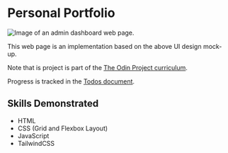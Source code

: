 # Personal Portfolio

![Image of an admin dashboard web page.](assets/images/portfolio-desktop.png)

This web page is an implementation based on the above UI design mock-up.

Note that is project is part of the [The Odin Project curriculum](https://www.theodinproject.com/lessons/advanced-html-and-css-personal-portfolio).

<!-- Site is live [here](https://junyuhuang.github.io/top-admin-dashboard/). -->

Progress is tracked in the [Todos document](/Todos.md).

## Skills Demonstrated

- HTML
- CSS (Grid and Flexbox Layout)
- JavaScript
- TailwindCSS
